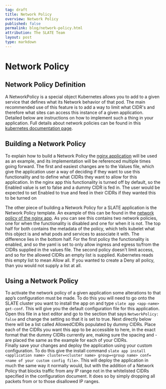 ```yaml
---
tag: draft
title: Network Policy
overview: Network Policy
published: false
permalink: blog/network-policy.html
attribution: The SLATE Team
layout: post
type: markdown
---
```

# Network Policy

## Network Policy Definition
A NetworkPolicy is a special object Kubernetes allows you to add to a given service that defines what its Network behavior of that pod. The main recommended use of this feature is to add a way to limit what CIDR's and therefore what sites can access this instance of a given application. Detailed below are instructions on how to implement such a thing in your application. Full details about network policies can be found in this [kubernetes documentation page](https://kubernetes.io/docs/concepts/services-networking/network-policies/).

## Building a Network Policy
To explain how to build a Network Policy the [nginx application](https://github.com/slateci/slate-catalog/tree/master/stable/nginx/nginx) will be used as an example, and its implementation will be referenced multiple times going forward. The first and easiest changes are to the Values file, which give the application user a way of deciding if they want to use this functionality and to define what CIDRs they want to allow for this application. In the nginx app this functionality is turned off by default, so the Enabled value is set to false and a dummy CIDR is fed in. The user would be expected to set Enabled to true and feed in their CIDRs if they wanted this to be turned on

The other piece of building a Network Policy for a SLATE application is the Network Policy template. An example of this can be found in the [network policy of the nginx app](https://github.com/slateci/slate-catalog/blob/network-policy-demo/stable/nginx/nginx/templates/NetworkPolicy.yaml). As you can see this contains two network policies, one for when the functionality is disabled and one for when it is not. The top half for both contains the metadata of the policy, which tells kubelet what this object is and what pods and services to associate it with. The difference lies in the bottom half. For the first policy the functionality is enabled, and so the yaml is set to only allow ingress and egress to/from the CIDRs supplied in the values file. The second policy doesn't limit access, and so for the allowed CIDRs an empty list is supplied. Kubernetes reads this empty list to mean Allow all. If you wanted to create a Deny all policy, than you would not supply a list at all.

## Using a Network Policy
To activate the network policy of a given application some alterations to that app’s configuration must be made. To do this you will need to go onto the SLATE cluster you want to install the app on and type `slate app <app-name> get-conf`. This will give you the default configuration file for this application. Open this file in a text editor and go to the section that says `NetworkPolicy: false` and change the setting so that it is set to true. Next directly below there will be a list called AllowedCIDRs populated by dummy CIDRs. Place each of the CIDRs you want this app to be accessible to here, in the exact format that the dummy CIDRs currently are, making sure the spacing and - are placed the same as the example for each of your CIDRs.  
Finally save your changes and deploy the application using your custom configuration. To do this give the install command `slate app install <application name> cluster=<cluster name> group=<group name> conf=<name of your custom config file>`. This will deploy the application in much the same way it normally would, but with the addition of a Network Policy that blocks traffic from any IP range not in the whitelisted CIDRs specified in the configuration document. It does so by simply dropping all packets from or to those disallowed IP ranges.
